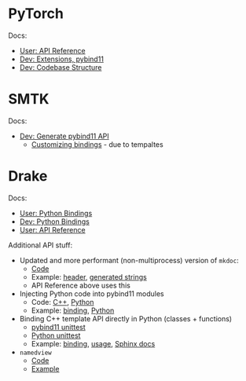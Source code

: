 # PyTorch

Docs:

* [User: API Reference](https://pytorch.org/tutorials/advanced/cpp_extension.html#binding-to-python)
* [Dev: Extensions, pybind11](https://pytorch.org/tutorials/advanced/cpp_extension.html#binding-to-python)
* [Dev: Codebase Structure](https://pytorch.org/docs/stable/community/contribution_guide.html#codebase-structure)

# SMTK

Docs:

* [Dev: Generate pybind11 API](https://smtk.readthedocs.io/en/latest/userguide/bindings/generating-pybind11-bindings.html)
    * [Customizing bindings](https://smtk.readthedocs.io/en/latest/userguide/bindings/customizing-pybind11-bindings.html) - due to tempaltes

# Drake

Docs:

* [User: Python Bindings](https://drake.mit.edu/python_bindings.html#using-the-python-bindings)
* [Dev: Python Bindings](https://drake.mit.edu/doxygen_cxx/group__python__bindings.html)
* [User: API Reference](https://drake.mit.edu/pydrake/index.html#://)

Additional API stuff:

* Updated and more performant (non-multiprocess) version of `mkdoc`:
    * [Code](https://github.com/RobotLocomotion/drake/blob/b3e0ee556aaf2d87a3f2f36ba379f6b4169a18c6/third_party/com_github_pybind_pybind11/mkdoc.py)
    * Example: [header](https://github.com/RobotLocomotion/drake/blob/b3e0ee556aaf2d87a3f2f36ba379f6b4169a18c6/tools/workspace/pybind11/test/sample_header.h), [generated strings](https://github.com/RobotLocomotion/drake/blob/b3e0ee556aaf2d87a3f2f36ba379f6b4169a18c6/tools/workspace/pybind11/test/sample_header_documentation.expected.h)
    * API Reference above uses this
* Injecting Python code into pybind11 modules
    * Code: [C++](https://github.com/RobotLocomotion/drake/blob/b3e0ee556aaf2d87a3f2f36ba379f6b4169a18c6/bindings/pydrake/pydrake_pybind.h#L71), [Python](https://github.com/RobotLocomotion/drake/blob/b3e0ee556aaf2d87a3f2f36ba379f6b4169a18c6/bindings/pydrake/__init__.py#L44)
    * Example: [binding](https://github.com/RobotLocomotion/drake/blob/fb3e0ee556aaf2d87a3f2f36ba379f6b4169a18c6/bindings/pydrake/symbolic_py.cc#L617), [Python](https://github.com/RobotLocomotion/drake/blob/f599af4dd81bdfc363c6579546e437234a9887f7/bindings/pydrake/_symbolic_extra.py)
* Binding C++ template API directly in Python (classes + functions)
    * [pybind11 unittest](https://github.com/RobotLocomotion/drake/blob/b3e0ee556aaf2d87a3f2f36ba379f6b4169a18c6/bindings/pydrake/common/test/cpp_template_pybind_test.cc)
    * [Python unittest](https://github.com/RobotLocomotion/drake/blob/b3e0ee556aaf2d87a3f2f36ba379f6b4169a18c6/bindings/pydrake/common/test/cpp_template_test.py)
    * Example: [binding](https://github.com/RobotLocomotion/drake/blob/08dc486dfb2b68ada75cdbcb426f7e882c3f8746/bindings/pydrake/systems/sensors_py.cc#L101), [usage](https://github.com/RobotLocomotion/drake/blob/08dc486dfb2b68ada75cdbcb426f7e882c3f8746/bindings/pydrake/systems/test/sensors_test.py#L71), [Sphinx docs](https://drake.mit.edu/pydrake/pydrake.systems.sensors.html#pydrake.systems.sensors.ImageTraits)
* `namedview`
    * [Code](https://github.com/RobotLocomotion/drake/blob/b3e0ee556aaf2d87a3f2f36ba379f6b4169a18c6/bindings/pydrake/common/containers.py#L164)
    * [Example](https://github.com/RussTedrake/underactuated/blob/f84e5a7577342405d239ea7688fa2dcbe021726c/src/spring_loaded_inverted_pendulum/plant.py#L10)
